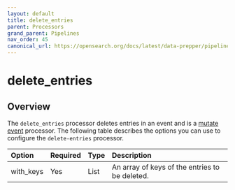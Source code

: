 ```yaml
---
layout: default
title: delete_entries
parent: Processors
grand_parent: Pipelines
nav_order: 45
canonical_url: https://opensearch.org/docs/latest/data-prepper/pipelines/configuration/processors/delete-entries/
---
```


# delete_entries

## Overview

The `delete_entries` processor deletes entries in an event and is a [mutate event](https://github.com/opensearch-project/data-prepper/tree/main/data-prepper-plugins/mutate-event-processors#mutate-event-processors) processor. The following table describes the options you can use to configure the `delete-entries` processor.

Option | Required | Type | Description
:--- | :--- | :--- | :---
with_keys | Yes | List |  An array of keys of the entries to be deleted.

<!---## Configuration

Content will be added to this section.--->
